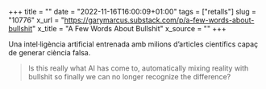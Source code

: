+++
title = ""
date = "2022-11-16T16:00:09+01:00"
tags = ["retalls"]
slug = "10776"
x_url = "https://garymarcus.substack.com/p/a-few-words-about-bullshit"
x_title = "A Few Words About Bullshit"
x_source = ""
+++


Una intel·ligència artificial entrenada amb milions d’articles científics capaç de generar ciència falsa.

> Is this really what AI has come to, automatically mixing reality with bullshit so finally we can no longer recognize the difference?
